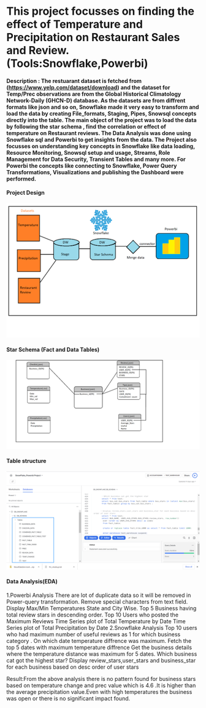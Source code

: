 # This project focusses on  finding the effect of Temperature and Precipitation on Restaurant Sales and Review.(Tools:Snowflake,Powerbi)

#### Description : The restuarant dataset is fetched from (https://www.yelp.com/dataset/download) and the dataset for Temp/Prec observations are from the Global Historical Climatology Network-Daily (GHCN-D) database. As the datasets are from diffrent formats like json and so on, Snowflake made it  very easy to transform and load the data by creating File_formats, Staging, Pipes, Snowsql concepts directly into the table. The main object of the project was to load the data by following the star schema , find the correlation or effect of temperature on Restaurant reviews. The Data Analysis was done using Snowflake sql and Powerbi to get insights from the data. The Project also focusses on understanding key concepts in Snowflake like data loading, Resource Monitoring, Snowsql setup and usage, Streams, Role Management for Data Security, Transient Tables and many more. For Powerbi the concepts like connecting to Snowflake, Power Query Transformations, Visualizations and publishing the Dashboard were performed.

 #### Project Design
![plot](architecture.png)
#### Star Schema (Fact and Data Tables)
![plot](star_schema.png)
#### Table structure
![plot](Table_structure_snowflake.png)
#### Data Analysis(EDA)
1.Powerbi Analysis
There are lot of duplicate data so it will be removed in Power-query transformation.
Remove special characters from text field.
Display Max/Min Temperatures State and City Wise.
Top 5 Business having total review stars in descending order.
Top 10 Users who posted the Maximum Reviews
Time Series plot of Total Temperature by Date
Time Series plot of Total Precipitation by Date
2.Snowflake Analysis
Top 10 users who had maximum number of useful reviews as 1 for which business category .
On which date temperature diffrence was maximum.
Fetch the top 5 dates with maximum temperature diffrence
Get the business details where the temperature distance was maximum for 5 dates.
Which business cat got the highest star?
Display review_stars,user_stars and business_star for each business based on desc order of user stars 

Result:From the above analysis there is no pattern found for business stars based on temperature change and prec value which is 4.6 .It is higher than the average precipitation value.Even with high temperatures the business was open or there is no significant impact found.
